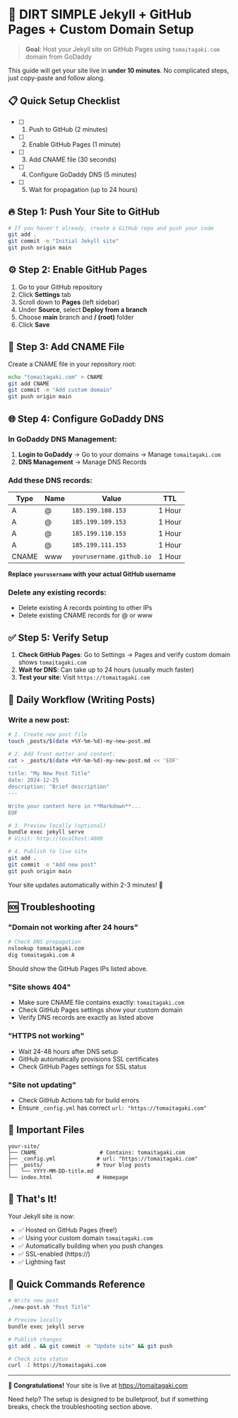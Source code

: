 # 🚀 DIRT SIMPLE Jekyll + GitHub Pages + Custom Domain Setup

> **Goal**: Host your Jekyll site on GitHub Pages using `tomaitagaki.com` domain from GoDaddy

This guide will get your site live in **under 10 minutes**. No complicated steps, just copy-paste and follow along.

## 📋 Quick Setup Checklist

- [ ] 1. Push to GitHub (2 minutes)
- [ ] 2. Enable GitHub Pages (1 minute)  
- [ ] 3. Add CNAME file (30 seconds)
- [ ] 4. Configure GoDaddy DNS (5 minutes)
- [ ] 5. Wait for propagation (up to 24 hours)

## 🔥 Step 1: Push Your Site to GitHub

```bash
# If you haven't already, create a GitHub repo and push your code
git add .
git commit -m "Initial Jekyll site"
git push origin main
```

## ⚙️ Step 2: Enable GitHub Pages

1. Go to your GitHub repository
2. Click **Settings** tab
3. Scroll down to **Pages** (left sidebar)
4. Under **Source**, select **Deploy from a branch**
5. Choose **main** branch and **/ (root)** folder
6. Click **Save**

## 📝 Step 3: Add CNAME File

Create a CNAME file in your repository root:

```bash
echo "tomaitagaki.com" > CNAME
git add CNAME
git commit -m "Add custom domain"
git push origin main
```

## 🌐 Step 4: Configure GoDaddy DNS

### In GoDaddy DNS Management:

1. **Login to GoDaddy** → Go to your domains → Manage `tomaitagaki.com`
2. **DNS Management** → Manage DNS Records

### Add these DNS records:

| Type | Name | Value | TTL |
|------|------|-------|-----|
| A | @ | `185.199.108.153` | 1 Hour |
| A | @ | `185.199.109.153` | 1 Hour |
| A | @ | `185.199.110.153` | 1 Hour |
| A | @ | `185.199.111.153` | 1 Hour |
| CNAME | www | `yourusername.github.io` | 1 Hour |

**Replace `yourusername` with your actual GitHub username**

### Delete any existing records:
- Delete existing A records pointing to other IPs
- Delete existing CNAME records for @ or www

## ✅ Step 5: Verify Setup

1. **Check GitHub Pages**: Go to Settings → Pages and verify custom domain shows `tomaitagaki.com`
2. **Wait for DNS**: Can take up to 24 hours (usually much faster)
3. **Test your site**: Visit `https://tomaitagaki.com`

## 🔄 Daily Workflow (Writing Posts)

### Write a new post:
```bash
# 1. Create new post file
touch _posts/$(date +%Y-%m-%d)-my-new-post.md

# 2. Add front matter and content:
cat > _posts/$(date +%Y-%m-%d)-my-new-post.md << 'EOF'
---
title: "My New Post Title"
date: 2024-12-25
description: "Brief description"
---

Write your content here in **Markdown**...
EOF

# 3. Preview locally (optional)
bundle exec jekyll serve
# Visit: http://localhost:4000

# 4. Publish to live site
git add .
git commit -m "Add new post"
git push origin main
```

Your site updates automatically within 2-3 minutes! 🎉

## 🆘 Troubleshooting

### "Domain not working after 24 hours"
```bash
# Check DNS propagation
nslookup tomaitagaki.com
dig tomaitagaki.com A
```
Should show the GitHub Pages IPs listed above.

### "Site shows 404"
- Make sure CNAME file contains exactly: `tomaitagaki.com`
- Check GitHub Pages settings show your custom domain
- Verify DNS records are exactly as listed above

### "HTTPS not working"
- Wait 24-48 hours after DNS setup
- GitHub automatically provisions SSL certificates
- Check GitHub Pages settings for SSL status

### "Site not updating"
- Check GitHub Actions tab for build errors
- Ensure `_config.yml` has correct `url: "https://tomaitagaki.com"`

## 📁 Important Files

```
your-site/
├── CNAME                    # Contains: tomaitagaki.com
├── _config.yml             # url: "https://tomaitagaki.com"  
├── _posts/                 # Your blog posts
│   └── YYYY-MM-DD-title.md
└── index.html              # Homepage
```

## 🎯 That's It!

Your Jekyll site is now:
- ✅ Hosted on GitHub Pages (free!)
- ✅ Using your custom domain `tomaitagaki.com`
- ✅ Automatically building when you push changes
- ✅ SSL-enabled (https://)
- ✅ Lightning fast

## 📱 Quick Commands Reference

```bash
# Write new post
./new-post.sh "Post Title"

# Preview locally  
bundle exec jekyll serve

# Publish changes
git add . && git commit -m "Update site" && git push

# Check site status
curl -I https://tomaitagaki.com
```

---

**🎉 Congratulations!** Your site is live at https://tomaitagaki.com

Need help? The setup is designed to be bulletproof, but if something breaks, check the troubleshooting section above.
